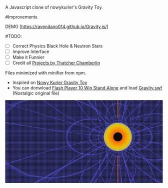 A Javascript clone of nowykurier's Gravity Toy.

#Improvements

DEMO [https://ravendano014.github.io/Gravity.js/]

#TODO:
- [ ] Correct Physics Black Hole & Neutron Stars
- [ ] Improve Interface
- [ ] Make it Funnier
- [ ] Credit all [Projects by Thatcher Chamberlin](https://jthatch.com/Gravity.js/main.html)

Files minimized with minifier from npm.

* Inspired on [Nowy Kurier Gravity Toy](http://www.nowykurier.com/toys/gravity/gravity.html)
* You can donwload [Flash Player 10 Win Stand Alone](https://github.com/ravendano014/Gravity.js/raw/refs/heads/master/Flash%20Player%2010%20%5BWin%5D%20%5BStand%20Alone%5D.exe) and load [Gravity.swf](https://github.com/ravendano014/Gravity.js/raw/refs/heads/master/gravity.swf) (Nostalgic original file)

![Captura de Pantalla 1](Blackhole.jpg)
